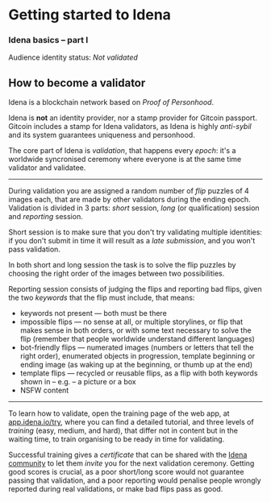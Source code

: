 # Getting started to Idena

### Idena basics – part I

Audience identity status: *Not validated*

## How to become a validator

Idena is a blockchain network based on *Proof of Personhood*.

Idena is **not** an identity provider, nor a stamp provider for Gitcoin passport.
Gitcoin includes a stamp for Idena validators, as Idena is highly *anti-sybil* and its system guarantees uniqueness and personhood.

The core part of Idena is *validation*, that happens every *epoch*: it's a worldwide syncronised ceremony where everyone is at the same time validator and validatee.

***

During validation you are assigned a random number of *flip* puzzles of 4 images each, that are made by other validators during the ending epoch. Validation is divided in 3 parts: *short* session, *long* (or qualification) session and *reporting* session.

Short session is to make sure that you don't try validating multiple identities: if you don't submit in time it will result as a *late submission*, and you won't pass validation.

In both short and long session the task is to solve the flip puzzles by choosing the right order of the images between two possibilities.

Reporting session consists of judging the flips and reporting bad flips, given the two *keywords* that the flip must include, that means:

* keywords not present — both must be there
* impossible flips  —  no sense at all, or multiple storylines, or flip that makes sense in both orders, or with some text necessary to solve the flip (remember that people worldwide understand different languages)
* bot-friendly flips  —  numerated images (numbers or letters that tell the right order), enumerated objects in progression, template beginning or ending image (as waking up at the beginning, or thumb up at the end)
* template flips  —  recycled or reusable flips, as a flip with both keywords shown in – e.g. – a picture or a box
* NSFW content

***

To learn how to validate, open the training page of the web app, at [app.idena.io/try](https://app.idena.io/try), where you can find a detailed tutorial, and three levels of *training* (easy, medium, and hard), that differ not in content but in the waiting time, to train organising to be ready in time for validating.

Successful training gives a *certificate* that can be shared with the [Idena community](https://docs.idena.io/docs/community/channels) to let them *invite* you for the next validation ceremony. Getting good scores is crucial, as a poor short/long score would not guarantee passing that validation, and a poor reporting would penalise people wrongly reported during real validations, or make bad flips pass as good.
